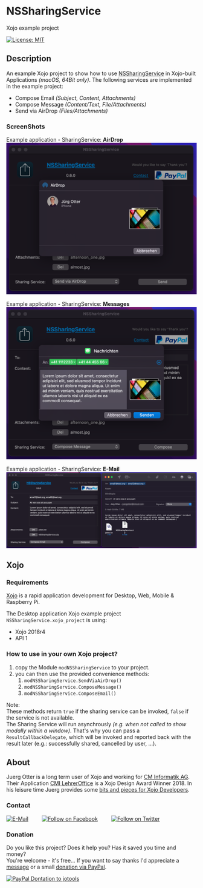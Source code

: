 # NSSharingService
Xojo example project

[![License: MIT](https://img.shields.io/badge/License-MIT-green.svg)](LICENSE)

## Description
An example Xojo project to show how to use [NSSharingService](https://developer.apple.com/documentation/appkit/nssharingservice?language=objc) in Xojo-built Applications *(macOS, 64Bit only)*.
The following services are implemented in the example project:
- Compose Email *(Subject, Content, Attachments)*
- Compose Message *(Content/Text, File/Attachments)*
- Send via AirDrop *(Files/Attachments)*

### ScreenShots
Example application - SharingService: **AirDrop**  
![ScreenShot: Airdrop](screenshots/nssharingservice-airdrop.png?raw=true)

Example application - SharingService: **Messages**  
![ScreenShot: Messages](screenshots/nssharingservice-messages.png?raw=true)

Example application - SharingService: **E-Mail**  
![ScreenShot: E-Mail](screenshots/nssharingservice-email.png?raw=true)

## Xojo
### Requirements
[Xojo](https://www.xojo.com/) is a rapid application development for Desktop, Web, Mobile & Raspberry Pi.  

The Desktop application Xojo example project ```NSSharingService.xojo_project``` is using:
- Xojo 2018r4
- API 1

### How to use in your own Xojo project?
1. copy the Module ```modNSSharingService``` to your project.
2. you can then use the provided convenience methods:
   1. ```modNSSharingService.SendViaAirDrop()```
   2. ```modNSSharingService.ComposeMessage()```
   3. ```modNSSharingService.ComposeEmail()```

Note:  
These methods return ```true``` if the sharing service can be invoked, ```false``` if the service is not available.  
The Sharing Service will run asynchrously *(e.g. when not called to show modally within a window)*. That's why you can pass a ```ResultCallbackDelegate```, which will be invoked and reported back with the result later (e.g.: successfully shared, cancelled by user, ...). 

## About
Juerg Otter is a long term user of Xojo and working for [CM Informatik AG](https://cmiag.ch/). Their Application [CMI LehrerOffice](https://cmi-bildung.ch/) is a Xojo Design Award Winner 2018. In his leisure time Juerg provides some [bits and pieces for Xojo Developers](https://www.jo-tools.ch/).

### Contact
[![E-Mail](https://img.shields.io/static/v1?style=social&label=E-Mail&message=xojo@jo-tools.ch)](mailto:xojo@jo-tools.ch)
&emsp;&emsp;
[![Follow on Facebook](https://img.shields.io/static/v1?style=social&logo=facebook&label=Facebook&message=juerg.otter)](https://www.facebook.com/juerg.otter)
&emsp;&emsp;
[![Follow on Twitter](https://img.shields.io/twitter/follow/juergotter?style=social)](https://twitter.com/juergotter)

### Donation
Do you like this project? Does it help you? Has it saved you time and money?  
You're welcome - it's free... If you want to say thanks I'd appreciate a [message](mailto:xojo@jo-tools.ch) or a small [donation via PayPal](https://paypal.me/jotools).  

[![PayPal Dontation to jotools](https://img.shields.io/static/v1?style=social&logo=paypal&label=PayPal&message=jotools)](https://paypal.me/jotools)
